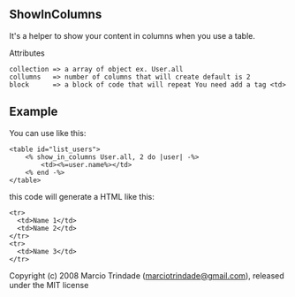 ## ShowInColumns

It's a helper to show your content in columns when you use a table.


Attributes

	collection => a array of object ex. User.all
	collumns   => number of columns that will create default is 2
	block      => a block of code that will repeat You need add a tag <td>


## Example

You can use like this:

	<table id="list_users">
		<% show_in_columns User.all, 2 do |user| -%>
			<td><%=user.name%></td>
		<% end -%>
	</table>

this code will generate a HTML like this:

	<tr>
	  <td>Name 1</td>
	  <td>Name 2</td>
	</tr>
	<tr>
	  <td>Name 3</td>
	</tr>


Copyright (c) 2008 Marcio Trindade (marciotrindade@gmail.com), released under the MIT license

